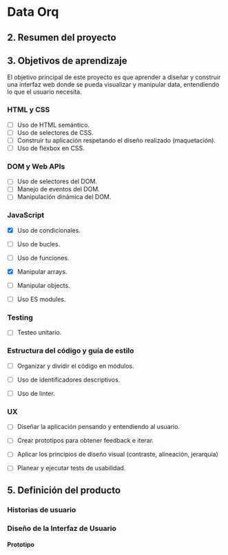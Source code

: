 # Data Orq

## 2. Resumen del proyecto


## 3. Objetivos de aprendizaje

El objetivo principal de este proyecto es que aprender a diseñar y construir una
interfaz web donde se pueda visualizar y manipular data, entendiendo lo que el
usuario necesita.

### HTML y CSS

* [ ] Uso de HTML semántico.
* [ ] Uso de selectores de CSS.
* [ ] Construir tu aplicación respetando el diseño realizado (maquetación).
* [ ] Uso de flexbox en CSS.

### DOM y Web APIs

* [ ] Uso de selectores del DOM.
* [ ] Manejo de eventos del DOM.
* [ ] Manipulación dinámica del DOM.

### JavaScript

* [X] Uso de condicionales.
* [ ] Uso de bucles.
* [ ] Uso de funciones.
* [X] Manipular arrays.
* [ ] Manipular objects.
* [ ] Uso ES modules.


### Testing

* [ ] Testeo unitario.

### Estructura del código y guía de estilo

* [ ] Organizar y dividir el código en módulos.
* [ ] Uso de identificadores descriptivos.
* [ ] Uso de linter.


### UX

* [ ] Diseñar la aplicación pensando y entendiendo al usuario.
* [ ] Crear prototipos para obtener feedback e iterar.
* [ ] Aplicar los principios de diseño visual (contraste, alineación, jerarquía)
* [ ] Planear y ejecutar tests de usabilidad.


## 5. Definición del producto


### Historias de usuario

### Diseño de la Interfaz de Usuario

#### Prototipo 




